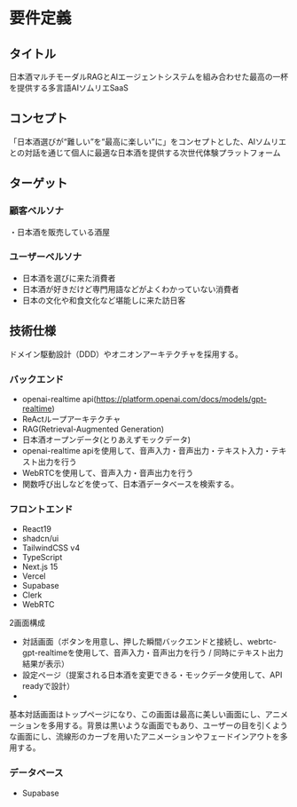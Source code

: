 # 要件定義

## タイトル
日本酒マルチモーダルRAGとAIエージェントシステムを組み合わせた最高の一杯を提供する多言語AIソムリエSaaS

## コンセプト
「日本酒選びが“難しい”を“最高に楽しい”に」をコンセプトとした、AIソムリエとの対話を通じて個人に最適な日本酒を提供する次世代体験プラットフォーム

## ターゲット

### 顧客ペルソナ

・日本酒を販売している酒屋

### ユーザーペルソナ

 - 日本酒を選びに来た消費者
 - 日本酒が好きだけど専門用語などがよくわかっていない消費者
 - 日本の文化や和食文化など堪能しに来た訪日客



## 技術仕様

ドメイン駆動設計（DDD）やオニオンアーキテクチャを採用する。

### バックエンド
 - openai-realtime api(https://platform.openai.com/docs/models/gpt-realtime)
 - ReActループアーキテクチャ
 - RAG(Retrieval-Augmented Generation)
 - 日本酒オープンデータ(とりあえずモックデータ)
 - openai-realtime apiを使用して、音声入力・音声出力・テキスト入力・テキスト出力を行う
 - WebRTCを使用して、音声入力・音声出力を行う
 - 関数呼び出しなどを使って、日本酒データベースを検索する。

### フロントエンド
 - React19
 - shadcn/ui
 - TailwindCSS v4
 - TypeScript
 - Next.js 15
 - Vercel
 - Supabase
 - Clerk
 - WebRTC

 2画面構成
 - 対話画面（ボタンを用意し、押した瞬間バックエンドと接続し、webrtc-gpt-realtimeを使用して、音声入力・音声出力を行う / 同時にテキスト出力結果が表示）
 - 設定ページ（提案される日本酒を変更できる・モックデータ使用して、API readyで設計）
 - 

基本対話画面はトップページになり、この画面は最高に美しい画面にし、アニメーションを多用する。背景は黒いような画面でもあり、ユーザーの目を引くような画面にし、流線形のカーブを用いたアニメーションやフェードインアウトを多用する。

### データベース
 - Supabase
